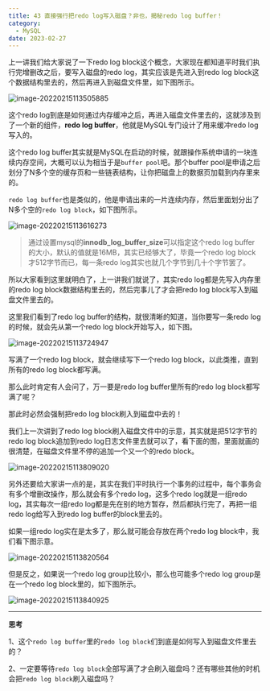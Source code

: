```yaml
---
title: 43 直接强行把redo log写入磁盘？非也，揭秘redo log buffer！
category:
  - MySQL
date: 2023-02-27
---
```


<!-- more -->


上一讲我们给大家说了一下redo log block这个概念，大家现在都知道平时我们执行完增删改之后，要写入磁盘的redo log，其实应该是先进入到redo log block这个数据结构里去的，然后再进入到磁盘文件里，如下图所示。

<img src="https://studyimages.oss-cn-beijing.aliyuncs.com/img/mysql/34-63/202210201138618.png" alt="image-20220215113505885" />

这个redo log到底是如何通过内存缓冲之后，再进入磁盘文件里去的，这就涉及到了一个新的组件，**redo log buffer**，他就是MySQL专门设计了用来缓冲redo log写入的。

这个redo log buffer其实就是MySQL在启动的时候，就跟操作系统申请的一块连续内存空间，大概可以认为相当于是`buffer pool`吧。那个buffer pool是申请之后划分了N多个空的缓存页和一些链表结构，让你把磁盘上的数据页加载到内存里来的。           

`redo log buffer`也是类似的，他是申请出来的一片连续内存，然后里面划分出了N多个空的`redo log block`，如下图所示。

<img src="https://studyimages.oss-cn-beijing.aliyuncs.com/img/mysql/34-63/202210201138619.png" alt="image-20220215113616273" />

> 通过设置mysql的**innodb_log_buffer_size**可以指定这个redo log buffer的大小，默认的值就是16MB，其实已经够大了，毕竟一个redo log block才512字节而已，每一条redo log其实也就几个字节到几十个字节罢了。

所以大家看到这里就明白了，上一讲我们就说了，其实redo log都是先写入内存里的redo log block数据结构里去的，然后完事儿了才会把redo log block写入到磁盘文件里去的。

这里我们看到了redo log buffer的结构，就很清晰的知道，当你要写一条redo log的时候，就会先从第一个redo log block开始写入，如下图。

<img src="https://studyimages.oss-cn-beijing.aliyuncs.com/img/mysql/34-63/202210201138620.png" alt="image-20220215113724947" />

写满了一个redo log block，就会继续写下一个redo log block，以此类推，直到所有的redo log block都写满。

那么此时肯定有人会问了，万一要是redo log buffer里所有的redo log block都写满了呢？

那此时必然会强制把redo log block刷入到磁盘中去的！

我们上一次讲到了redo log block刷入磁盘文件中的示意，其实就是把512字节的redo log block追加到redo log日志文件里去就可以了，看下面的图，里面就画的很清楚，在磁盘文件里不停的追加一个又一个的redo block。

<img src="https://studyimages.oss-cn-beijing.aliyuncs.com/img/mysql/34-63/202210201138621.png" alt="image-20220215113809020" />

另外还要给大家讲一点的是，其实在我们平时执行一个事务的过程中，每个事务会有多个增删改操作，那么就会有多个redo log，这多个redo log就是一组redo log，其实每次一组redo log都是先在别的地方暂存，然后都执行完了，再把一组redo log给写入到redo log buffer的block里去的。

如果一组redo log实在是太多了，那么就可能会存放在两个redo log block中，我们看下图示意。

<img src="https://studyimages.oss-cn-beijing.aliyuncs.com/img/mysql/34-63/202210201138622.png" alt="image-20220215113820564" />

但是反之，如果说一个redo log group比较小，那么也可能多个redo log group是在一个redo log block里的，如下图所示。

<img src="https://studyimages.oss-cn-beijing.aliyuncs.com/img/mysql/34-63/202210201138623.png" alt="image-20220215113840925" />

---

**思考**

1、这个`redo log buffer`里的`redo log block`们到底是如何写入到磁盘文件里去的？



2、一定要等待`redo log block`全部写满了才会刷入磁盘吗？还有哪些其他的时机会把`redo log block`刷入磁盘吗？



​           
